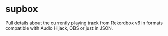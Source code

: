 # supbox
Pull details about the currently playing track from Rekordbox v6 in formats compatible with Audio Hijack, OBS or just in JSON.
